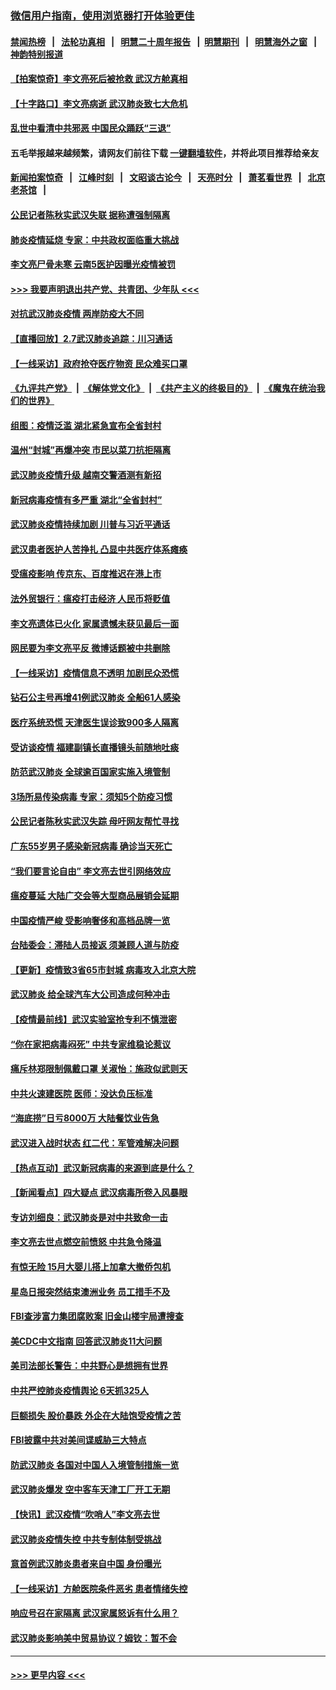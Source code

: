### [微信用户指南，使用浏览器打开体验更佳](https://github.com/gfw-breaker/banned-news1/blob/master/indexes/wechat-guide.md?t=0)
#### [禁闻热榜](热点新闻.md?t=0)  &nbsp;&nbsp;|&nbsp;&nbsp; [法轮功真相](https://github.com/gfw-breaker/truth/blob/master/README.md?t=0) &nbsp;&nbsp;|&nbsp;&nbsp; [明慧二十周年报告](https://github.com/gfw-breaker/mh-reports/blob/master/README.md?t=0) &nbsp;&nbsp;|&nbsp;&nbsp;[明慧期刊](https://github.com/gfw-breaker/mh-qikan) &nbsp;&nbsp;|&nbsp;&nbsp; [明慧海外之窗](https://github.com/gfw-breaker/mh-news/blob/master/README.md?t=0) &nbsp;&nbsp;|&nbsp;&nbsp; [神韵特别报道](https://github.com/gfw-breaker/mh-news/blob/master/shenyun.md?t=0)
#### [【拍案惊奇】李文亮死后被抢救 武汉方舱真相](../pages/nsc413/n11851958.md?t=02080033) 
#### [【十字路口】李文亮病逝 武汉肺炎致七大危机](../pages/nsc413/n11850690.md?t=02080033) 
#### [乱世中看清中共邪恶 中国民众踊跃“三退”](../pages/nsc413/n11835515.md?t=02080033) 
#### 五毛举报越来越频繁，请网友们前往下载 [一键翻墙软件](https://github.com/gfw-breaker/ssr-accounts)，并将此项目推荐给亲友
#### [新闻拍案惊奇](https://github.com/gfw-breaker/banned-news1/blob/master/pages/link4.md) &nbsp;&nbsp;|&nbsp;&nbsp; [江峰时刻](https://github.com/gfw-breaker/banned-news1/blob/master/pages/link4.md) &nbsp;&nbsp;|&nbsp;&nbsp; [文昭谈古论今](https://github.com/gfw-breaker/banned-news1/blob/master/pages/link4.md) &nbsp;&nbsp;|&nbsp;&nbsp; [天亮时分](https://github.com/gfw-breaker/banned-news1/blob/master/pages/link4.md) &nbsp;&nbsp;|&nbsp;&nbsp; [萧茗看世界](https://github.com/gfw-breaker/banned-news1/blob/master/pages/link4.md) &nbsp;&nbsp;|&nbsp;&nbsp; [北京老茶馆](https://github.com/gfw-breaker/banned-news1/blob/master/pages/link4.md) &nbsp;&nbsp;|&nbsp;&nbsp; 
#### [公民记者陈秋实武汉失联 据称遭强制隔离](../pages/nsc413/n11851944.md?t=02080033) 
#### [肺炎疫情延烧 专家：中共政权面临重大挑战](../pages/nsc413/n11851884.md?t=02080033) 
#### [李文亮尸骨未寒 云南5医护因曝光疫情被罚](../pages/nsc413/n11851761.md?t=02080033) 
#### [>>> 我要声明退出共产党、共青团、少年队 <<<](https://github.com/begood0513/goodnews/blob/master/quit/letter.md) 
#### [对抗武汉肺炎疫情 两岸防疫大不同](../pages/nsc413/n11846318.md?t=02080033) 
#### [【直播回放】2.7武汉肺炎追踪：川习通话](../pages/nsc413/n11851802.md?t=02080033) 
#### [【一线采访】政府抢夺医疗物资 民众难买口罩](../pages/nsc413/n11851017.md?t=02080033) 
#### [《九评共产党》](https://github.com/begood0513/9ping.md/blob/master/README.md) &nbsp;|&nbsp; [《解体党文化》](../../../../jtdwh.md/blob/master/README.md)  &nbsp;|&nbsp; [《共产主义的终极目的》](../../../../gczydzjmd.md/blob/master/README.md) &nbsp;|&nbsp; [《魔鬼在统治我们的世界》](../../../../mgztzwmdsj.md/blob/master/README.md) 
#### [组图：疫情泛滥 湖北紧急宣布全省封村](../pages/nsc413/n11851563.md?t=02080033) 
#### [温州“封城”再爆冲突 市民以菜刀抗拒隔离](../pages/nsc413/n11851538.md?t=02080033) 
#### [武汉肺炎疫情升级 越南交警酒测有新招](../pages/nsc413/n11851632.md?t=02080033) 
#### [新冠病毒疫情有多严重 湖北“全省封村”](../pages/nsc413/n11851296.md?t=02080033) 
#### [武汉肺炎疫情持续加剧 川普与习近平通话](../pages/nsc413/n11851613.md?t=02080033) 
#### [武汉患者医护人苦挣扎 凸显中共医疗体系瘫痪](../pages/nsc413/n11850083.md?t=02080033) 
#### [受瘟疫影响 传京东、百度推迟在港上市](../pages/nsc413/n11851409.md?t=02080033) 
#### [法外贸银行：瘟疫打击经济 人民币将贬值](../pages/nsc413/n11850538.md?t=02080033) 
#### [李文亮遗体已火化 家属遗憾未获见最后一面](../pages/nsc413/n11851128.md?t=02080033) 
#### [网民要为李文亮平反 微博话题被中共删除](../pages/nsc413/n11851177.md?t=02080033) 
#### [【一线采访】疫情信息不透明 加剧民众恐慌](../pages/nsc413/n11850699.md?t=02080033) 
#### [钻石公主号再增41例武汉肺炎 全船61人感染](../pages/nsc413/n11850401.md?t=02080033) 
#### [医疗系统恐慌 天津医生误诊致900多人隔离](../pages/nsc413/n11850609.md?t=02080033) 
#### [受访谈疫情 福建副镇长直播镜头前随地吐痰](../pages/nsc413/n11850758.md?t=02080033) 
#### [防范武汉肺炎 全球逾百国家实施入境管制](../pages/nsc413/n11850557.md?t=02080033) 
#### [3场所易传染病毒 专家：须知5个防疫习惯](../pages/nsc413/n11849662.md?t=02080033) 
#### [公民记者陈秋实武汉失踪 母吁网友帮忙寻找](../pages/nsc413/n11850638.md?t=02080033) 
#### [广东55岁男子感染新冠病毒 确诊当天死亡](../pages/nsc413/n11850590.md?t=02080033) 
#### [“我们要言论自由” 李文亮去世引网络效应](../pages/nsc413/n11850484.md?t=02080033) 
#### [瘟疫蔓延 大陆广交会等大型商品展销会延期](../pages/nsc413/n11850521.md?t=02080033) 
#### [中国疫情严峻 受影响奢侈和高档品牌一览](../pages/nsc413/n11850319.md?t=02080033) 
#### [台陆委会：滞陆人员接返 须兼顾人道与防疫](../pages/nsc413/n11850414.md?t=02080033) 
#### [【更新】疫情致3省65市封城 病毒攻入北京大院](../pages/nsc413/n11801312.md?t=02080033) 
#### [武汉肺炎 给全球汽车大公司造成何种冲击](../pages/nsc413/n11850056.md?t=02080033) 
#### [【疫情最前线】武汉实验室抢专利不慎泄密](../pages/nsc413/n11850310.md?t=02080033) 
#### [“你在家把病毒闷死” 中共专家维稳论惹议](../pages/nsc413/n11850048.md?t=02080033) 
#### [痛斥林郑限制佩戴口罩 关淑怡：施政似武则天](../pages/nsc413/n11849645.md?t=02080033) 
#### [中共火速建医院 医师：没达负压标准](../pages/nsc413/n11848938.md?t=02080033) 
#### [“海底捞”日亏8000万 大陆餐饮业告急](../pages/nsc413/n11850010.md?t=02080033) 
#### [武汉进入战时状态 红二代：军管难解决问题](../pages/nsc413/n11849976.md?t=02080033) 
#### [【热点互动】武汉新冠病毒的来源到底是什么？](../pages/nsc413/n11849749.md?t=02080033) 
#### [【新闻看点】四大疑点 武汉病毒所卷入风暴眼](../pages/nsc413/n11849608.md?t=02080033) 
#### [专访刘细良：武汉肺炎是对中共致命一击](../pages/nsc413/n11849934.md?t=02080033) 
#### [李文亮去世点燃空前愤怒 中共急令降温](../pages/nsc413/n11849864.md?t=02080033) 
#### [有惊无险 15月大婴儿搭上加拿大撤侨包机](../pages/nsc413/n11849698.md?t=02080033) 
#### [星岛日报突然结束澳洲业务 员工措手不及](../pages/nsc413/n11849722.md?t=02080033) 
#### [FBI查涉富力集团腐败案 旧金山楼宇局遭搜查](../pages/nsc413/n11848419.md?t=02080033) 
#### [美CDC中文指南 回答武汉肺炎11大问题](../pages/nsc413/n11849703.md?t=02080033) 
#### [美司法部长警告：中共野心是想拥有世界](../pages/nsc413/n11849769.md?t=02080033) 
#### [中共严控肺炎疫情舆论 6天抓325人](../pages/nsc413/n11849529.md?t=02080033) 
#### [巨额损失 股价暴跌 外企在大陆饱受疫情之苦](../pages/nsc413/n11849651.md?t=02080033) 
#### [FBI披露中共对美间谍威胁三大特点](../pages/nsc413/n11849700.md?t=02080033) 
#### [防武汉肺炎 各国对中国人入境管制措施一览](../pages/nsc413/n11838726.md?t=02080033) 
#### [武汉肺炎爆发 空中客车天津工厂开工无期](../pages/nsc413/n11849634.md?t=02080033) 
#### [【快讯】武汉疫情“吹哨人”李文亮去世](../pages/nsc413/n11849459.md?t=02080033) 
#### [武汉肺炎疫情失控 中共专制体制受挑战](../pages/nsc413/n11849457.md?t=02080033) 
#### [意首例武汉肺炎患者来自中国 身份曝光](../pages/nsc413/n11849454.md?t=02080033) 
#### [【一线采访】方舱医院条件恶劣 患者情绪失控](../pages/nsc413/n11848910.md?t=02080033) 
#### [响应号召在家隔离 武汉家属怒诉有什么用？](../pages/nsc413/n11849412.md?t=02080033) 
#### [武汉肺炎影响美中贸易协议？姆钦：暂不会](../pages/nsc413/n11849497.md?t=02080033) 

----
#### [ >>> 更早内容 <<< ](../indexes/nsc413-earlier.md)
